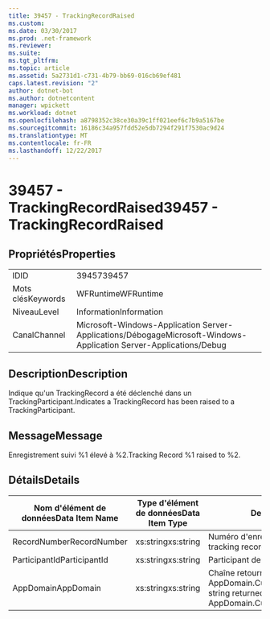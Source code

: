 ```yaml
---
title: 39457 - TrackingRecordRaised
ms.custom: 
ms.date: 03/30/2017
ms.prod: .net-framework
ms.reviewer: 
ms.suite: 
ms.tgt_pltfrm: 
ms.topic: article
ms.assetid: 5a2731d1-c731-4b79-bb69-016cb69ef481
caps.latest.revision: "2"
author: dotnet-bot
ms.author: dotnetcontent
manager: wpickett
ms.workload: dotnet
ms.openlocfilehash: a8798352c38ce30a39c1ff021eef6c7b9a5167be
ms.sourcegitcommit: 16186c34a957fdd52e5db7294f291f7530ac9d24
ms.translationtype: MT
ms.contentlocale: fr-FR
ms.lasthandoff: 12/22/2017
---
```

# <a name="39457---trackingrecordraised"></a><span data-ttu-id="b0a3a-102">39457 - TrackingRecordRaised</span><span class="sxs-lookup"><span data-stu-id="b0a3a-102">39457 - TrackingRecordRaised</span></span>
## <a name="properties"></a><span data-ttu-id="b0a3a-103">Propriétés</span><span class="sxs-lookup"><span data-stu-id="b0a3a-103">Properties</span></span>  
  
|||  
|-|-|  
|<span data-ttu-id="b0a3a-104">ID</span><span class="sxs-lookup"><span data-stu-id="b0a3a-104">ID</span></span>|<span data-ttu-id="b0a3a-105">39457</span><span class="sxs-lookup"><span data-stu-id="b0a3a-105">39457</span></span>|  
|<span data-ttu-id="b0a3a-106">Mots clés</span><span class="sxs-lookup"><span data-stu-id="b0a3a-106">Keywords</span></span>|<span data-ttu-id="b0a3a-107">WFRuntime</span><span class="sxs-lookup"><span data-stu-id="b0a3a-107">WFRuntime</span></span>|  
|<span data-ttu-id="b0a3a-108">Niveau</span><span class="sxs-lookup"><span data-stu-id="b0a3a-108">Level</span></span>|<span data-ttu-id="b0a3a-109">Information</span><span class="sxs-lookup"><span data-stu-id="b0a3a-109">Information</span></span>|  
|<span data-ttu-id="b0a3a-110">Canal</span><span class="sxs-lookup"><span data-stu-id="b0a3a-110">Channel</span></span>|<span data-ttu-id="b0a3a-111">Microsoft-Windows-Application Server-Applications/Débogage</span><span class="sxs-lookup"><span data-stu-id="b0a3a-111">Microsoft-Windows-Application Server-Applications/Debug</span></span>|  
  
## <a name="description"></a><span data-ttu-id="b0a3a-112">Description</span><span class="sxs-lookup"><span data-stu-id="b0a3a-112">Description</span></span>  
 <span data-ttu-id="b0a3a-113">Indique qu'un TrackingRecord a été déclenché dans un TrackingParticipant.</span><span class="sxs-lookup"><span data-stu-id="b0a3a-113">Indicates a TrackingRecord has been raised to a TrackingParticipant.</span></span>  
  
## <a name="message"></a><span data-ttu-id="b0a3a-114">Message</span><span class="sxs-lookup"><span data-stu-id="b0a3a-114">Message</span></span>  
 <span data-ttu-id="b0a3a-115">Enregistrement suivi %1 élevé à %2.</span><span class="sxs-lookup"><span data-stu-id="b0a3a-115">Tracking Record %1 raised to %2.</span></span>  
  
## <a name="details"></a><span data-ttu-id="b0a3a-116">Détails</span><span class="sxs-lookup"><span data-stu-id="b0a3a-116">Details</span></span>  
  
|<span data-ttu-id="b0a3a-117">Nom d'élément de données</span><span class="sxs-lookup"><span data-stu-id="b0a3a-117">Data Item Name</span></span>|<span data-ttu-id="b0a3a-118">Type d'élément de données</span><span class="sxs-lookup"><span data-stu-id="b0a3a-118">Data Item Type</span></span>|<span data-ttu-id="b0a3a-119">Description</span><span class="sxs-lookup"><span data-stu-id="b0a3a-119">Description</span></span>|  
|--------------------|--------------------|-----------------|  
|<span data-ttu-id="b0a3a-120">RecordNumber</span><span class="sxs-lookup"><span data-stu-id="b0a3a-120">RecordNumber</span></span>|<span data-ttu-id="b0a3a-121">xs:string</span><span class="sxs-lookup"><span data-stu-id="b0a3a-121">xs:string</span></span>|<span data-ttu-id="b0a3a-122">Numéro d'enregistrement de suivi.</span><span class="sxs-lookup"><span data-stu-id="b0a3a-122">The tracking record number.</span></span>|  
|<span data-ttu-id="b0a3a-123">ParticipantId</span><span class="sxs-lookup"><span data-stu-id="b0a3a-123">ParticipantId</span></span>|<span data-ttu-id="b0a3a-124">xs:string</span><span class="sxs-lookup"><span data-stu-id="b0a3a-124">xs:string</span></span>|<span data-ttu-id="b0a3a-125">Participant de suivi.</span><span class="sxs-lookup"><span data-stu-id="b0a3a-125">The tracking participant.</span></span>|  
|<span data-ttu-id="b0a3a-126">AppDomain</span><span class="sxs-lookup"><span data-stu-id="b0a3a-126">AppDomain</span></span>|<span data-ttu-id="b0a3a-127">xs:string</span><span class="sxs-lookup"><span data-stu-id="b0a3a-127">xs:string</span></span>|<span data-ttu-id="b0a3a-128">Chaîne retournée par AppDomain.CurrentDomain.FriendlyName.</span><span class="sxs-lookup"><span data-stu-id="b0a3a-128">The string returned by AppDomain.CurrentDomain.FriendlyName.</span></span>|
